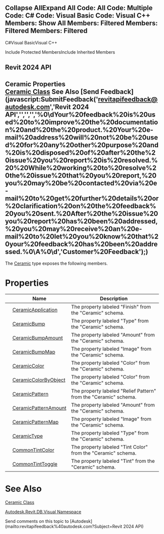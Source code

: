 ﻿

Collapse AllExpand All Code: All Code: Multiple Code: C# Code: Visual Basic Code: Visual C++  Members: Show All Members: Filtered Members: Filtered Members: Filtered   
---  
  
C#Visual BasicVisual C++

Include Protected MembersInclude Inherited Members

Revit 2024 API  
---  
Ceramic Properties  
[Ceramic Class](3f990d29-c743-ab3f-0a30-3b0a9b1f14cf.md) See Also [Send Feedback](javascript:SubmitFeedback\('revitapifeedback@autodesk.com','Revit 2024 API','','','','%0\\dYour%20feedback%20is%20used%20to%20improve%20the%20documentation%20and%20the%20product.%20Your%20e-mail%20address%20will%20not%20be%20used%20for%20any%20other%20purpose%20and%20is%20disposed%20of%20after%20the%20issue%20you%20report%20is%20resolved.%20%20While%20working%20to%20resolve%20the%20issue%20that%20you%20report,%20you%20may%20be%20contacted%20via%20e-mail%20to%20get%20further%20details%20or%20clarification%20on%20the%20feedback%20you%20sent.%20After%20the%20issue%20you%20report%20has%20been%20addressed,%20you%20may%20receive%20an%20e-mail%20to%20let%20you%20know%20that%20your%20feedback%20has%20been%20addressed.%0\\A%0\\d','Customer%20Feedback'\);)  
---  
  
The [Ceramic](3f990d29-c743-ab3f-0a30-3b0a9b1f14cf.md) type exposes the following members.

# Properties

|  | Name | Description |
| --- | --- | --- |
|  | [CeramicApplication](2dd327d1-6c97-d61e-754f-bb8e18a70f10.md) | The property labeled "Finish" from the "Ceramic" schema. |
|  | [CeramicBump](84d6967a-63b0-008c-9f03-4ebbcc92e115.md) | The property labeled "Type" from the "Ceramic" schema. |
|  | [CeramicBumpAmount](b3919c77-8f87-0555-4c03-0f6e95daba1b.md) | The property labeled "Amount" from the "Ceramic" schema. |
|  | [CeramicBumpMap](fe311e6c-f7c1-2f89-2f73-f24a6a9ace49.md) | The property labeled "Image" from the "Ceramic" schema. |
|  | [CeramicColor](12622eb4-735c-ff30-16d5-fea4e820d08a.md) | The property labeled "Color" from the "Ceramic" schema. |
|  | [CeramicColorByObject](54bd044f-f6fb-788d-a7ac-c5593cf97d85.md) | The property labeled "Color" from the "Ceramic" schema. |
|  | [CeramicPattern](97bb3b43-3f87-6c02-0d5b-c8268224d60b.md) | The property labeled "Relief Pattern" from the "Ceramic" schema. |
|  | [CeramicPatternAmount](e906536b-405b-aa8c-a3db-8fb1e6c09887.md) | The property labeled "Amount" from the "Ceramic" schema. |
|  | [CeramicPatternMap](998f2240-cbd5-5316-a13a-03673512936d.md) | The property labeled "Image" from the "Ceramic" schema. |
|  | [CeramicType](36cd8dc5-53af-3822-7fe1-cb24b48fc81d.md) | The property labeled "Type" from the "Ceramic" schema. |
|  | [CommonTintColor](01b7b190-a203-ea9f-c8a7-b114bb6baea8.md) | The property labeled "Tint Color" from the "Ceramic" schema. |
|  | [CommonTintToggle](6e476439-6ecd-b2e8-be41-472eb4733776.md) | The property labeled "Tint" from the "Ceramic" schema. |
  
# See Also

[Ceramic Class](3f990d29-c743-ab3f-0a30-3b0a9b1f14cf.md)

[Autodesk.Revit.DB.Visual Namespace](f5a10581-6ac2-be19-0e32-f87d05bc8b83.md)

Send comments on this topic to [Autodesk](mailto:revitapifeedback%40autodesk.com?Subject=Revit 2024 API)